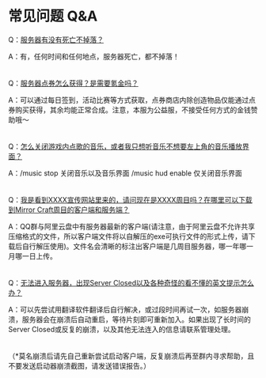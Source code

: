 # 常见问题 Q&A



Q：<u>服务器有没有死亡不掉落？</u>

A：有，任何时间和任何地点，服务器死亡，都不掉落！
<br>
<br>
<br>
Q：<u>服务器点券怎么获得？是需要氪金吗？</u>

A：可以通过每日签到，活动比赛等方式获取，点券商店内除创造物品仅能通过点券购买获得，其余均能正常合成。注意，本服为公益服，不接受任何方式的金钱赞助哦～
<br>
<br>
<br>
Q：<u>怎么关闭游戏内点歌的音乐，或者我只想听音乐不想要左上角的音乐播放界面？</u>

A：/music stop 关闭音乐以及音乐界面
/music hud enable 仅关闭音乐界面
<br>
<br>
<br>
Q：<u>我是看到XXXX宣传网站里来的，请问现在是XXXX周目吗？在哪里可以下载到Mirror Craft周目的客户端和服务端？</u> 

A：QQ群与阿里云盘中有服务器最新的客户端(请注意，由于阿里云盘不允许共享压缩格式的文件，所以客户端文件将以自解压的exe可执行文件的形式上传，请下载后自行解压使用)。文件名会清晰的标注出客户端是几周目服务器，哪一年哪一月哪一日上传。
<br>
<br>
<br>
Q：<u>无法进入服务器，出现Server Closed以及各种奇怪的看不懂的英文提示怎么办？</u>

A：可以先尝试用翻译软件翻译后自行解决，或过段时间再试一次，如服务器崩溃，服务器会在崩溃后自动重启，等待片刻即可重新加入。如果出现了长时间的Server Closed或反复的崩溃，以及其他无法连入的信息请联系管理处理。 
<br>
<br>
<br>
（*莫名崩溃后请先自己重新尝试启动客户端，反复崩溃后再至群内寻求帮助，且不要发送启动器崩溃截图，请发送错误报告。）